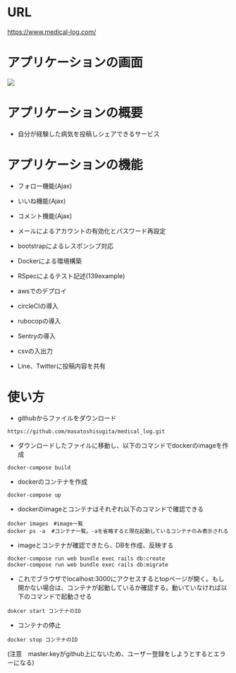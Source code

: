 # URL

https://www.medical-log.com/

# アプリケーションの画面
 
![](https://i.gyazo.com/4a27ed1d0e8ffdbf04f709696300decb.png)


# アプリケーションの概要

* 自分が経験した病気を投稿しシェアできるサービス

# アプリケーションの機能

* フォロー機能(Ajax)

* いいね機能(Ajax)

* コメント機能(Ajax)

* メールによるアカウントの有効化とパスワード再設定

* bootstrapによるレスポンシブ対応

* Dockerによる環境構築

* RSpecによるテスト記述(139example)

* awsでのデプロイ

* circleCIの導入

* rubocopの導入

* Sentryの導入

* csvの入出力

* Line、Twitterに投稿内容を共有

# 使い方

* githubからファイルをダウンロード

```
https://github.com/masatoshisugita/medical_log.git
```

* ダウンロードしたファイルに移動し、以下のコマンドでdockerのimageを作成

```
docker-compose build
```

* dockerのコンテナを作成

```
docker-compose up
```

* dockerのimageとコンテナはそれぞれ以下のコマンドで確認できる

```
docker images　#image一覧
docker ps -a  #コンテナ一覧。-aを省略すると現在起動しているコンテナのみ表示される
```

* imageとコンテナが確認できたら、DBを作成、反映する

```
docker-compose run web bundle exec rails db:create
docker-compose run web bundle exec rails db:migrate
```

* これでブラウザでlocalhost:3000にアクセスするとtopページが開く。もし開かない場合は、コンテナが起動しているか確認する。動いていなければ以下のコマンドで起動させる

```
dokcer start コンテナのID
```

* コンテナの停止

```
docker stop コンテナのID
```

 (注意　master.keyがgithub上にないため、ユーザー登録をしようとするとエラーになる)
